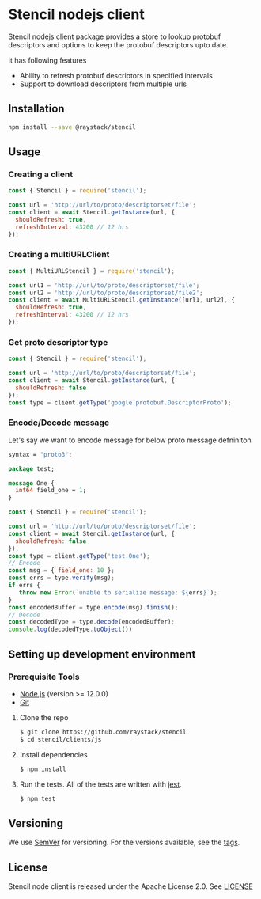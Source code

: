 # Stencil nodejs client

Stencil nodejs client package provides a store to lookup protobuf descriptors and options to keep the protobuf descriptors upto date.

It has following features

- Ability to refresh protobuf descriptors in specified intervals
- Support to download descriptors from multiple urls

## Installation

```sh
npm install --save @raystack/stencil
```

## Usage

### Creating a client

```js
const { Stencil } = require('stencil');

const url = 'http://url/to/proto/descriptorset/file';
const client = await Stencil.getInstance(url, {
  shouldRefresh: true,
  refreshInterval: 43200 // 12 hrs
});
```

### Creating a multiURLClient

```js
const { MultiURLStencil } = require('stencil');

const url1 = 'http://url/to/proto/descriptorset/file';
const url2 = 'http://url/to/proto/descriptorset/file2';
const client = await MultiURLStencil.getInstance([url1, url2], {
  shouldRefresh: true,
  refreshInterval: 43200 // 12 hrs
});
```

### Get proto descriptor type

```js
const { Stencil } = require('stencil');

const url = 'http://url/to/proto/descriptorset/file';
const client = await Stencil.getInstance(url, {
  shouldRefresh: false
});
const type = client.getType('google.protobuf.DescriptorProto');
```

### Encode/Decode message

Let's say we want to encode message for below proto message defniniton

```proto
syntax = "proto3";

package test;

message One {
  int64 field_one = 1;
}
```

```js
const { Stencil } = require('stencil');

const url = 'http://url/to/proto/descriptorset/file';
const client = await Stencil.getInstance(url, {
  shouldRefresh: false
});
const type = client.getType('test.One');
// Encode
const msg = { field_one: 10 };
const errs = type.verify(msg);
if errs {
   throw new Error(`unable to serialize message: ${errs}`);
}
const encodedBuffer = type.encode(msg).finish();
// Decode
const decodedType = type.decode(encodedBuffer);
console.log(decodedType.toObject())
```

## Setting up development environment

### Prerequisite Tools

- [Node.js](https://nodejs.org/) (version >= 12.0.0)
- [Git](https://git-scm.com/)

1. Clone the repo

   ```sh
   $ git clone https://github.com/raystack/stencil
   $ cd stencil/clients/js
   ```

2. Install dependencies

   ```sh
   $ npm install
   ```

3. Run the tests. All of the tests are written with [jest](https://jestjs.io/).

   ```sh
   $ npm test
   ```

## Versioning

We use [SemVer](http://semver.org/) for versioning. For the versions available, see the [tags](https://github.com/raystack/stencil/tags).

## License

Stencil node client is released under the Apache License 2.0. See [LICENSE](LICENSE)
